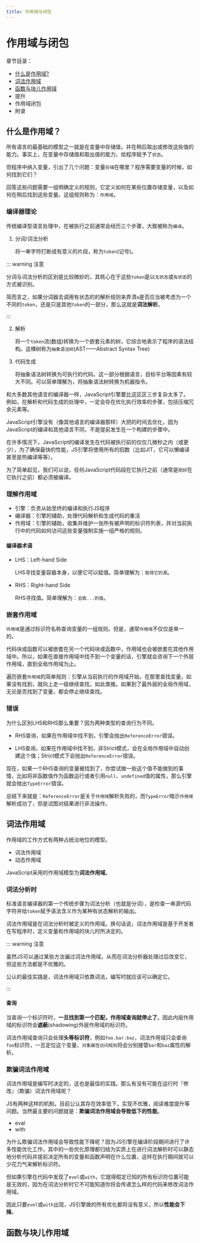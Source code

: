 ```yaml
---
title: 作用域与闭包
---
```


# 作用域与闭包

章节目录：

* [什么是作用域?](#什么是作用域？)
* [词法作用域](#词法作用域)
* [函数与块儿作用域](#函数与块儿作用域)
* 提升
* 作用域闭包
* 附录

## 什么是作用域？

所有语言的最基础的模型之一就是在变量中存储值，并在稍后取出或修改这些值的能力。事实上，在变量中存储值和取出值的能力，给程序赋予了`状态`。

但程序中纳入变量，引出了几个问题：变量`存储`在哪里？程序需要变量的时候，如何找到它们？

回答这些问题需要一组明确定义的规则，它定义如何在某些位置存储变量，以及如何在稍后找到这些变量。这组规则称为：`作用域`。

### 编译器理论

传统编译型语言处理中，在被执行之前通常会经历三个步骤，大致被称为`编译`。

1. 分词/词法分析

   将一串字符打断成有意义的片段，称为`token`(记号)。

::: warning 注意

分词与词法分析的区别是比较微妙的，其核心在于这些`token`是以`无状态`或`有状态`的方式被识别。

简而言之，如果分词器去调用有状态的的解析规则来弄清`a`是否应当被考虑为一个不同的`token`，还是只是其他`token`的一部分，那么这就是**词法解析**。

:::

2. 解析

   将一个`token`流(数组)转换为一个嵌套元素的树，它综合地表示了程序的语法结构。这棵树称为`抽象语法树`(AST——Abstract Syntax Tree)

3. 代码生成

   将抽象语法树转换为可执行的代码。这一部分根据语言，目标平台等因素有较大不同。可以简单理解为，将抽象语法树转换为机器指令。

和大多数其他语言的编译器一样，JavaScript引擎要比这区区三步复杂太多了。例如，在解析和代码生成的处理中，一定会存在优化执行效率的步骤，包括压缩冗余元素等。

JavaScript引擎没有（像其他语言的编译器那样）大把的时间去优化，因为JavaScript的编译和其他语言不同，不是提前发生在一个构建的步骤中。

在许多情况下，JavaScript的编译发生在代码被执行前的仅仅几微秒之内（或更少），为了确保最快的性能，JS引擎将使用所有的招数（比如JIT，它可以懒编译甚至是热编译等等）。

为了简单起见，我们可以说，任何JavaScript代码段在它执行之前（通常是`刚好`在它执行之前）都必须被编译。

### 理解作用域

* 引擎：负责从始至终的编译和执行JS程序
* 编译器：引擎的辅助，处理代码解析和生成代码的重活
* 作用域：引擎的辅助，收集并维护一张所有被声明的标识符列表，并对当前执行中的代码如何访问这些变量强制实施一组严格的规则。

#### 编译器术语

* LHS：Left-hand Side

  LHS寻找变量容器本身，以便它可以赋值。简单理解为：`取得它的源`。

* RHS：Right-hand Side

  RHS寻找值。简单理解为：`去取...的值`。

### 嵌套作用域

`作用域`是通过标识符名称查询变量的一组规则。但是，通常`作用域`不仅仅是单一的。

代码块或函数可以被嵌套在另一个代码块或函数中，作用域也会被嵌套在其他作用域中。所以，如果在直接作用域中找不到一个变量的话，引擎就会咨询下一个外层作用域，直到全局作用域为止。

遍历嵌套`作用域`的简单规则：引擎从当前执行的作用域开始，在那里查找变量，如果没有找到，就向上走一级继续查找，如此类推。如果到了最外层的全局作用域，无论是否找到了变量，都会停止继续查找。

### 错误

为什么区别LHS和RHS那么重要？因为两种类型的查询行为不同。

* RHS查询，如果在作用域中找不到，引擎会抛出`ReferenceError`错误。

* LHS查询，如果在作用域中找不到，非Strict模式，会在全局作用域中自动创建这个值；Strict模式下会抛出`ReferenceError`错误。

现在，如果一个RHS查询的变量被找到了，你尝试做一些这个值不能做到的事情，比如将非函数值作为函数运行或者引用`null`、`undefined`值的属性，那么引擎就会抛出`TypeError`错误。

总结下来就是：`ReferenceError`是关于`作用域`解析失败的，而`TypeError`暗示`作用域`解析成功了，但是试图对结果进行非法操作。

## 词法作用域

作用域的工作方式有两种占统治地位的模型。

* 词法作用域
* 动态作用域

JavaScript采用的作用域模型为**词法作用域**。

### 词法分析时

标准语言编译器的第一个传统步骤为词法分析（也就是分词），是检查一串源代码字符并给`token`赋予语法含义作为某种有状态解析的输出。

词法作用域是在词法分析时被定义的作用域。换句话说，词法作用域是基于开发者在写程序时，定义变量和作用域的块儿时所决定的。

::: warning 注意

虽然JS可以通过某些方法骗过词法作用域，从而在词法分析器处理过后改变它，但这些方法都是不优雅的。

公认的最佳实践是，词法作用域只依靠词法，编写时就应该可以确定它。

:::

#### 查询

当查询一个标识符时，**一旦找到第一个匹配，作用域查询就停止了**。因此内层作用域的标识符会**遮蔽**(shadowing)外层作用域的标识符。

词法作用域查询只会处理**头等标识符**，例如`foo.bar.baz`，词法作用域只会查询`foo`标识符，一旦定位这个变量，`对象属性访问规则`将会分别接管`bar`和`baz`属性的解析。

### 欺骗词法作用域

词法作用域是编写时决定的，这也是最佳的实践。那么有没有可能在运行时『修改』（欺骗）词法作用域呢？

JS有两种这样的机制，目前公认其存在效率低下，实现不优雅，阅读难度提升等问题。当然最主要的问题就是：**欺骗词法作用域会导致低下的性能**。

* eval
* with

为什么欺骗词法作用域会导致性能下降呢？因为JS引擎在编译阶段期间进行了许多性能优化工作，其中的一些优化原理都归结为实质上在进行词法解析时可以静态地分析代码并提前决定所有的变量和函数声明在什么位置，这样在执行期间就可以少花力气来解析标识符。

但如果引擎在代码中发现了`evel`或`with`，它就得假定已知的所有标识符位置可能是无效的，因为在词法分析时它不可能知道你将会传递怎么样的代码来修改词法作用域。

因此只要`evel`或`with`出现，JS引擎做的所有优化都将没有意义，所以**性能会下降**。

## 函数与块儿作用域